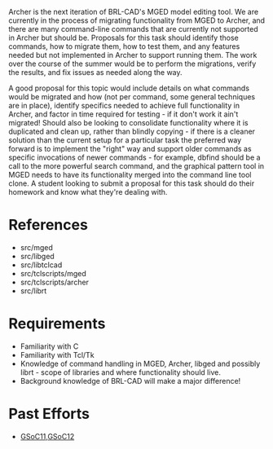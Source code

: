 Archer is the next iteration of BRL-CAD's MGED model editing tool. We
are currently in the process of migrating functionality from MGED to
Archer, and there are many command-line commands that are currently not
supported in Archer but should be. Proposals for this task should
identify those commands, how to migrate them, how to test them, and any
features needed but not implemented in Archer to support running them.
The work over the course of the summer would be to perform the
migrations, verify the results, and fix issues as needed along the way.

A good proposal for this topic would include details on what commands
would be migrated and how (not per command, some general techniques are
in place), identify specifics needed to achieve full functionality in
Archer, and factor in time required for testing - if it don't work it
ain't migrated! Should also be looking to consolidate functionality
where it is duplicated and clean up, rather than blindly copying - if
there is a cleaner solution than the current setup for a particular task
the preferred way forward is to implement the "right" way and support
older commands as specific invocations of newer commands - for example,
dbfind should be a call to the more powerful search command, and the
graphical pattern tool in MGED needs to have its functionality merged
into the command line tool clone. A student looking to submit a proposal
for this task should do their homework and know what they're dealing
with.

# References

-   src/mged
-   src/libged
-   src/libtclcad
-   src/tclscripts/mged
-   src/tclscripts/archer
-   src/librt

# Requirements

-   Familiarity with C
-   Familiarity with Tcl/Tk
-   Knowledge of command handling in MGED, Archer, libged and possibly
    librt - scope of libraries and where functionality should live.
-   Background knowledge of BRL-CAD will make a major difference!

# Past Efforts

-   [GSoC11,GSoC12](/wiki/user/Bhinesley.md)
